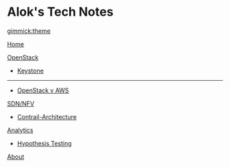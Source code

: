 # Alok's Tech Notes 

[gimmick:theme](readable)

[Home](index.md)

[OpenStack]()

  * [Keystone](openstack/keystone.md)
  - - - - 
  * [OpenStack v AWS](openstack/openstack-v-amazon.md)

[SDN/NFV]()

  * [Contrail-Architecture](contrail/contrail-architecture.md)

[Analytics]()

  * [Hypothesis Testing](analytics/data-analytics.md)

[About](about.md)


<script type="text/javascript">

  var _gaq = _gaq || [];
  _gaq.push(['_setAccount', 'UA-85091110-1']);
  _gaq.push(['_trackPageview',location.pathname + location.search  + location.hash]);
//  _gaq.push(['_trackPageview']);

  (function() {
    var ga = document.createElement('script'); ga.type = 'text/javascript'; ga.async = true;
    ga.src = ('https:' == document.location.protocol ? 'https://ssl' : 'http://www') + '.google-analytics.com/ga.js';
    var s = document.getElementsByTagName('script')[0]; s.parentNode.insertBefore(ga, s);
  })();

</script>
